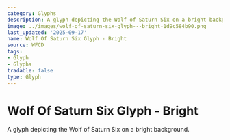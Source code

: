 ```yaml
---
category: Glyphs
description: A glyph depicting the Wolf of Saturn Six on a bright background.
image: ../images/wolf-of-saturn-six-glyph---bright-1d9c584b90.png
last_updated: '2025-09-17'
name: Wolf Of Saturn Six Glyph - Bright
source: WFCD
tags:
- Glyph
- Glyphs
tradable: false
type: Glyph
---
```


# Wolf Of Saturn Six Glyph - Bright

A glyph depicting the Wolf of Saturn Six on a bright background.

